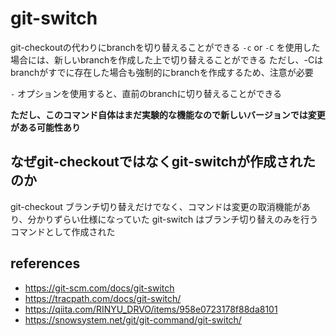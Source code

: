 # git-switch

git-checkoutの代わりにbranchを切り替えることができる
`-c` or `-C` を使用した場合には、新しいbranchを作成した上で切り替えることができる
ただし、-Cはbranchがすでに存在した場合も強制的にbranchを作成するため、注意が必要

`-` オプションを使用すると、直前のbranchに切り替えることができる

**ただし、このコマンド自体はまだ実験的な機能なので新しいバージョンでは変更がある可能性あり**

## なぜgit-checkoutではなくgit-switchが作成されたのか

git-checkout ブランチ切り替えだけでなく、コマンドは変更の取消機能があり、分かりずらい仕様になっていた
git-switch はブランチ切り替えのみを行うコマンドとして作成された

## references

- https://git-scm.com/docs/git-switch
- https://tracpath.com/docs/git-switch/
- https://qiita.com/RINYU_DRVO/items/958e0723178f88da8101
- https://snowsystem.net/git/git-command/git-switch/